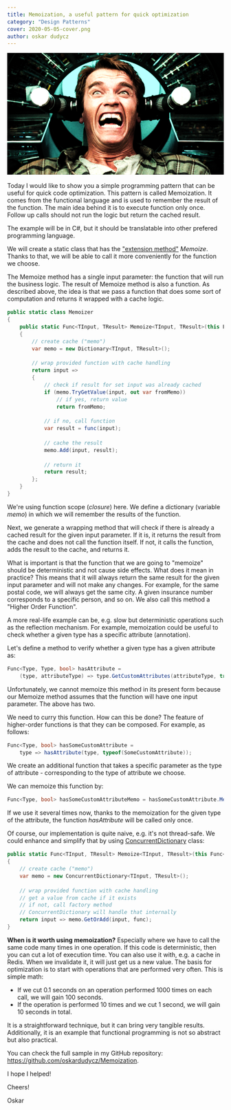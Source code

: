 ```yaml
---
title: Memoization, a useful pattern for quick optimization
category: "Design Patterns"
cover: 2020-05-05-cover.png
author: oskar dudycz
---
```


![cover](2020-05-05-cover.png)

Today I would like to show you a simple programming pattern that can be useful for quick code optimization. This pattern is called Memoization. It comes from the functional language and is used to remember the result of the function. The main idea behind it is to execute function only once. Follow up calls should not run the logic but return the cached result.

The example will be in C#, but it should be translatable into other prefered programming language.

We will create a static class that has the ["extension method"](https://docs.microsoft.com/en-us/dotnet/csharp/programming-guide/classes-and-structs/extension-methods) _Memoize_. Thanks to that, we will be able to call it more conveniently for the function we choose.

The Memoize method has a single input parameter: the function that will run the business logic. The result of Memoize method is also a function. As described above, the idea is that we pass a function that does some sort of computation and returns it wrapped with a cache logic.

```csharp
public static class Memoizer
{
    public static Func<TInput, TResult> Memoize<TInput, TResult>(this Func<TInput, TResult> func)
    {
        // create cache ("memo")
        var memo = new Dictionary<TInput, TResult>();

        // wrap provided function with cache handling
        return input =>
        {
            // check if result for set input was already cached
            if (memo.TryGetValue(input, out var fromMemo))
                // if yes, return value
                return fromMemo;

            // if no, call function
            var result = func(input);
            
            // cache the result
            memo.Add(input, result);

            // return it
            return result;
        };
    }
}
```

We're using function scope (_closure_) here. We define a dictionary (variable _memo_) in which we will remember the results of the function.

Next, we generate a wrapping method that will check if there is already a cached result for the given input parameter. If it is, it returns the result from the cache and does not call the function itself. If not, it calls the function, adds the result to the cache, and returns it.

What is important is that the function that we are going to "memoize" should be deterministic and not cause side effects. What does it mean in practice? This means that it will always return the same result for the given input parameter and will not make any changes. For example, for the same postal code, we will always get the same city. A given insurance number corresponds to a specific person, and so on. We also call this method a "Higher Order Function".

A more real-life example can be, e.g. slow but deterministic operations such as the reflection mechanism. For example, memoization could be useful to check whether a given type has a specific attribute (annotation).

Let's define a method to verify whether a given type has a given attribute as:

```csharp
Func<Type, Type, bool> hasAttribute =
    (type, attributeType) => type.GetCustomAttributes(attributeType, true).Any();
```

Unfortunately, we cannot memoize this method in its present form because our Memoize method assumes that the function will have one input parameter. The above has two.

We need to curry this function. How can this be done? The feature of higher-order functions is that they can be composed. For example, as follows:

```csharp
Func<Type, bool> hasSomeCustomAttribute = 
    type => hasAttribute(type, typeof(SomeCustomAttribute));
```

We create an additional function that takes a specific parameter as the type of attribute - corresponding to the type of attribute we choose.

We can memoize this function by:

```csharp
Func<Type, bool> hasSomeCustomAttributeMemo = hasSomeCustomAttribute.Memoize();
```

If we use it several times now, thanks to the memoization for the given type of the attribute, the function _hasAttribute_ will be called only once.

Of course, our implementation is quite naive, e.g. it's not thread-safe. We could enhance and simplify that by using [ConcurrentDictionary](https://docs.microsoft.com/en-us/dotnet/standard/collections/thread-safe/how-to-add-and-remove-items) class:

```csharp
public static Func<TInput, TResult> Memoize<TInput, TResult>(this Func<TInput, TResult> func)
{
    // create cache ("memo")
    var memo = new ConcurrentDictionary<TInput, TResult>();

    // wrap provided function with cache handling
    // get a value from cache if it exists
    // if not, call factory method
    // ConcurrentDictionary will handle that internally
    return input => memo.GetOrAdd(input, func);
}
```

**When is it worth using memoization?** Especially where we have to call the same code many times in one operation. If this code is deterministic, then you can cut a lot of execution time. You can also use it with, e.g. a cache in Redis. When we invalidate it, it will just get us a new value. The basis for optimization is to start with operations that are performed very often. This is simple math:
* If we cut 0.1 seconds on an operation performed 1000 times on each call, we will gain 100 seconds. 
* If the operation is performed 10 times and we cut 1 second, we will gain 10 seconds in total.

It is a straightforward technique, but it can bring very tangible results. Additionally, it is an example that functional programming is not so abstract but also practical.
 
You can check the full sample in my GitHub repository: https://github.com/oskardudycz/Memoization.

I hope I helped!

Cheers!

Oskar
